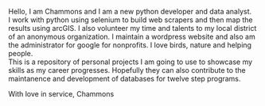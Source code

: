 Hello, I am Chammons and I am a new python developer and data analyst.  
I work with python using selenium to build web scrapers and then map the results using arcGIS.
I also volunteer my time and talents to my local district of an anonymous organization.
I maintain a wordpress website and also am the administrator for google for nonprofits.
I love birds, nature and helping people.  
This is a repository of personal projects I am going to use to showcase my skills as my career progresses.
Hopefully they can also contribute to the maintanence and development of databases for twelve step programs.

With love in service,
Chammons
